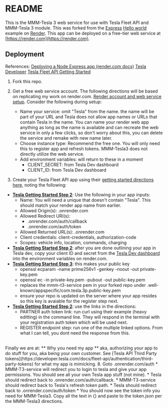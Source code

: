 # README

This is the MMM-Tesla 3 web service for use with Tesla Fleet API and MMM-Tesla 3 module. This was forked from the [Express](https://expressjs.com) [Hello world](https://expressjs.com/en/starter/hello-world.html) example on [Render](https://render.com). This app can be deployed on a free-tier web service at [https://render.com](https://render.com).

## Deployment
References: 
[Deploying a Node Express app (render.com docs)](https://render.com/docs/deploy-node-express-app)
[Tesla Developer](https://developer.tesla.com/)
[Tesla Fleet API Getting Started](https://developer.tesla.com/docs/fleet-api/getting-started/what-is-fleet-api)

1. Fork this repo.
2. Get a free web service account. The following directions will be based on replicating my work on render.com. [Render account and web service setup](https://render.com/docs/your-first-deploy). Consider the following during setup:
   * Name your service: omit "Tesla" from the name. the name will be part of your URL and Tesla does not allow app names or URLs that contain Tesla in the name. You can name your render web app anything as long as the name is available and can recreate the web service in only a few clicks, so don't worry about this, you can delete the service and remake with new name later.
   * Choose instance type: Recommend the free one. You will only need this to register app and refresh tokens. MMM-Tesla3 does not directly utilize the web service.
   * Add environment variables: will return to these in a moment
     * CLIENT_SECRET: from Tesla Dev dashboard
     * CLIENT_ID: from Tesla Dev dashboard

3. Create your Tesla Fleet API app using their [getting started directions here](https://developer.tesla.com/docs/fleet-api/getting-started/what-is-fleet-api), noting the following:
  * **[Tesla Getting Started Step 2](https://developer.tesla.com/docs/fleet-api/getting-started/what-is-fleet-api)**: Use the following in your app inputs:
    * Name: You will need a unique <name> that doesn't contain "Tesla". This should match your render app name from earlier.
    * Allowed Origin(s): <name>.onrender.com
    * Allowed Redirect URI(s): 
      * <name>.onrender.com/auth/callback
      * <name>.onrender.com/auth/token
    * Allowed Returned URL(s): <name>.onrender.com
    * Client credentials: client-credentials, authorization-code
    * Scopes: vehicle info, location, commands, charging
  * **[Tesla Getting Started Step 2](https://developer.tesla.com/docs/fleet-api/getting-started/what-is-fleet-api)**: after you are done outlining your app in Tesla dev, copy your client ID and secret from the [Tesla Dev dashboard](https://developer.tesla.com/dashboard) into the environment variables on render.com.
  * **[Tesla Getting Started Step 3](https://developer.tesla.com/docs/fleet-api/getting-started/what-is-fleet-api)**: this makes your public key
    * openssl ecparam -name prime256v1 -genkey -noout -out private-key.pem
    * openssl ec -in private-key.pem -pubout -out public-key.pem
    * replaces the mmm-t3-service pem in your forked repo under .well-known/appspecific/com.tesla.3p.public-key.pem
    * ensure your repo is updated on the server where your app resides so this key is avaiable for the register step next.
  * **[Tesla Getting Started Step 2](https://developer.tesla.com/docs/fleet-api/getting-started/what-is-fleet-api)**: use the links in the directions:
    * PARTNER auth token link: run curl using their example (heavy editting) in the command line. They will respond in the terminal with your registration auth token which will be used next.
    * REGISTER endpoint step: run one of the multiple linked options. From what I can tell, you dont need the response from this.
<br>
Finally we are at:
** Why you need my app ** aka, authorizing your app to do stuff for you, aka being your own customer. See [Tesla API Third Party tokens](https://developer.tesla.com/docs/fleet-api/authentication/third-party-tokens) for what my app is mimicking.
8. Goto <name>.onrender.com/auth 
      * MMM-T3-service will redirect you to login to tesla and give your app permissions. You should see all your own Tesla app stuff (not mine).
      * Tesla should redirect back to <name>.onrender.com/auth/callback.
      * MMM-T3-service should redirect back to Tesla's refresh token path.
      * Tesla should redirect back to <name>.onrender.com/auth/token
      * You should now see the token info you need for MMM-Tesla3. Copy all the text in {} and paste to the token.json per the MMM-Tesla3 directions.

